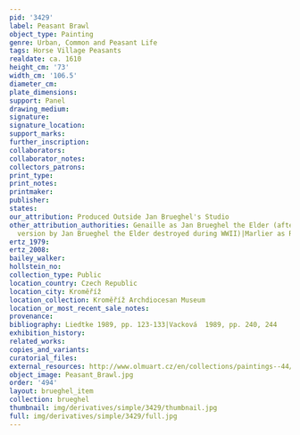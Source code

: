 ```yaml
---
pid: '3429'
label: Peasant Brawl
object_type: Painting
genre: Urban, Common and Peasant Life
tags: Horse Village Peasants
realdate: ca. 1610
height_cm: '73'
width_cm: '106.5'
diameter_cm: 
plate_dimensions: 
support: Panel
drawing_medium: 
signature: 
signature_location: 
support_marks: 
further_inscription: 
collaborators: 
collaborator_notes: 
collectors_patrons: 
print_type: 
print_notes: 
printmaker: 
publisher: 
states: 
our_attribution: Produced Outside Jan Brueghel's Studio
other_attribution_authorities: Genaille as Jan Brueghel the Elder (after an earlier
  version by Jan Brueghel the Elder destroyed during WWII)|Marlier as Rubens's studio
ertz_1979: 
ertz_2008: 
bailey_walker: 
hollstein_no: 
collection_type: Public
location_country: Czech Republic
location_city: Kroměříž
location_collection: Kroměříž Archdiocesan Museum
location_or_most_recent_sale_notes: 
provenance: 
bibliography: Liedtke 1989, pp. 123-133|Vacková  1989, pp. 240, 244
exhibition_history: 
related_works: 
copies_and_variants: 
curatorial_files: 
external_resources: http://www.olmuart.cz/en/collections/paintings--44/jan-brueghel-sr--257/
object_image: Peasant_Brawl.jpg
order: '494'
layout: brueghel_item
collection: brueghel
thumbnail: img/derivatives/simple/3429/thumbnail.jpg
full: img/derivatives/simple/3429/full.jpg
---
```

